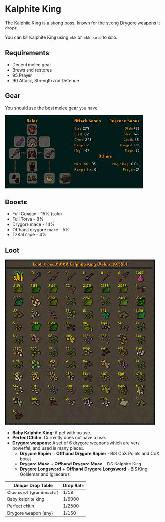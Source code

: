 # Kalphite King

The Kalphite King is a strong boss, known for the strong Drygore weapons it drops.

You can kill Kalphite King using `=kk` or, `=kk solo` to solo.

## Requirements

* Decent melee gear
* Brews and restores
* 95 Prayer
* 90 Attack, Strength and Defence

## Gear

You should use the best melee gear you have.

![BiS Gear for Kalphite King](<../.gitbook/assets/image (9).png>)

## Boosts

* Full Gorajan - 15% (solo)
* Full Torva - 8%
* Drygore mace - 14%
* Offhand drygore mace - 5%
* TzKal cape - 4%

## Loot

![Loot from 10,000 Kalphite King](<../.gitbook/assets/osbot (3).png>)

* **Baby Kalphite King:** A pet with no use.
* **Perfect Chitin**: Currently does not have a use.
* **Drygore weapons:** A set of 6 drygore weapons which are very powerful, and used in many places.
  * **Drygore Rapier** + **Offhand Drygore Rapier** - BiS CoX Points and CoX boost
  * **Drygore Mace** + **Offhand Drygore Mace** - BiS Kalphite King
  * **Drygore Longsword** + **Offhand Drygore Longsword** - BiS King Goldemar and Ignecarus

| **Unique Drop Table**     | **Drop Rate** |
| ------------------------- | ------------- |
| Clue scroll (grandmaster) | 1/18          |
| Baby kalphite king        | 1/6000        |
| Perfect chitin            | 1/2500        |
| Drygore weapon (any)      | 1/150         |

